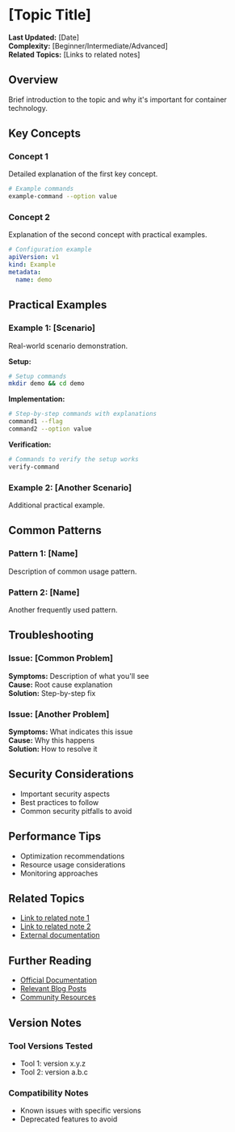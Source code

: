 # [Topic Title]

**Last Updated:** [Date]  
**Complexity:** [Beginner/Intermediate/Advanced]  
**Related Topics:** [Links to related notes]

## Overview

Brief introduction to the topic and why it's important for container technology.

## Key Concepts

### Concept 1
Detailed explanation of the first key concept.

```bash
# Example commands
example-command --option value
```

### Concept 2
Explanation of the second concept with practical examples.

```yaml
# Configuration example
apiVersion: v1
kind: Example
metadata:
  name: demo
```

## Practical Examples

### Example 1: [Scenario]
Real-world scenario demonstration.

**Setup:**
```bash
# Setup commands
mkdir demo && cd demo
```

**Implementation:**
```bash
# Step-by-step commands with explanations
command1 --flag
command2 --option value
```

**Verification:**
```bash
# Commands to verify the setup works
verify-command
```

### Example 2: [Another Scenario]
Additional practical example.

## Common Patterns

### Pattern 1: [Name]
Description of common usage pattern.

### Pattern 2: [Name]
Another frequently used pattern.

## Troubleshooting

### Issue: [Common Problem]
**Symptoms:** Description of what you'll see  
**Cause:** Root cause explanation  
**Solution:** Step-by-step fix

### Issue: [Another Problem]
**Symptoms:** What indicates this issue  
**Cause:** Why this happens  
**Solution:** How to resolve it

## Security Considerations

- Important security aspects
- Best practices to follow
- Common security pitfalls to avoid

## Performance Tips

- Optimization recommendations
- Resource usage considerations
- Monitoring approaches

## Related Topics

- [Link to related note 1](../path/to/note.md)
- [Link to related note 2](../path/to/note.md)
- [External documentation](https://example.com)

## Further Reading

- [Official Documentation](link)
- [Relevant Blog Posts](link)
- [Community Resources](link)

## Version Notes

### Tool Versions Tested
- Tool 1: version x.y.z
- Tool 2: version a.b.c

### Compatibility Notes
- Known issues with specific versions
- Deprecated features to avoid